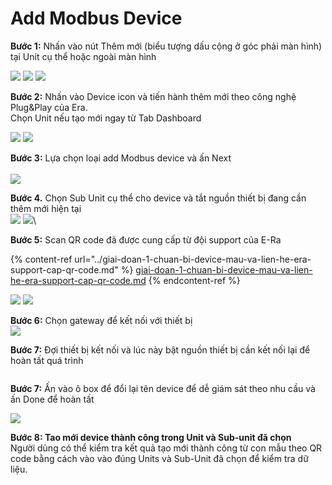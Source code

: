 # Add Modbus Device

**Bước 1:** Nhấn vào nút Thêm mới (biểu tượng dấu cộng ở góc phải màn hình) tại Unit cụ thể hoặc ngoài màn hình

![](<../../../../.gitbook/assets/image (66).png>)    ![](<../../../../.gitbook/assets/image (6).png>)   ![](<../../../../.gitbook/assets/image (73).png>)

**Bước 2:** Nhấn vào Device icon và tiến hành thêm mới theo công nghệ Plug\&Play của Era. \
Chọn Unit nếu tạo mới ngay từ Tab Dashboard

![](<../../../../.gitbook/assets/image (52).png>)        ![](<../../../../.gitbook/assets/image (2) (1) (6).png>)

**Bước 3:** Lựa chọn loại add Modbus device và ấn Next\
\
![](<../../../../.gitbook/assets/image (21).png>)

**Bước 4.** Chọn Sub Unit cụ thể cho device và tắt nguồn thiết bị đang cần thêm mới hiện tại\
![](<../../../../.gitbook/assets/image (11).png>)    ![](<../../../../.gitbook/assets/image (53).png>)\


**Bước 5:** Scan QR code đã được cung cấp từ đội support của E-Ra

{% content-ref url="../giai-doan-1-chuan-bi-device-mau-va-lien-he-era-support-cap-qr-code.md" %}
[giai-doan-1-chuan-bi-device-mau-va-lien-he-era-support-cap-qr-code.md](../giai-doan-1-chuan-bi-device-mau-va-lien-he-era-support-cap-qr-code.md)
{% endcontent-ref %}

&#x20;     ![](<../../../../.gitbook/assets/image (60).png>)       ![](<../../../../.gitbook/assets/image (29).png>)

**Bước 6:** Chọn gateway để kết nối với thiết bị\
![](<../../../../.gitbook/assets/image (18).png>)

**Bước 7:**  Đợi thiết bị kết nối và lúc này bật nguồn thiết bị cần kết nối lại để hoàn tất quá trình

<figure><img src="../../../../.gitbook/assets/image (4).png" alt=""><figcaption></figcaption></figure>

**Bước 7:** Ấn vào ô box để đổi lại tên device để dễ giám sát theo nhu cầu và ấn Done để hoàn tất

&#x20;![](<../../../../.gitbook/assets/image (17).png>)

**Bước 8: Tao mới device thành công trong Unit và Sub-unit đã chọn**\
Người dùng có thể kiểm tra kết quả tạo mới thành công từ con mẫu theo QR code bằng cách vào vào đúng Units và Sub-Unit đã chọn để kiểm tra dữ liệu.&#x20;

<figure><img src="../../../../.gitbook/assets/image (3) (1).png" alt=""><figcaption></figcaption></figure>

